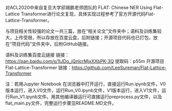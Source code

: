 对ACL2020中来自复旦大学邱锡鹏老师团队的 FLAT: Chinese NER Using Flat-Lattice Transformer进行论文复现，具体实现过程参考了官方开源代码Flat-Lattice-Transformer。

与项目相关性较强的论文一共三篇，放在“相关论文”文件夹中；语料及训练集较大，上传受限，所以存放在百度云盘，后附链接；开源项目代码也已打包，放在“项目代码”文件夹中，后附GitHub链接。

语料及训练集百度云链接
链接：https://pan.baidu.com/s/1iJDo_iQnlcrMjxXXbPK-3Q
提取码：p55m
开源项目Flat-Lattice-Transformer
链接：https://github.com/LeeSureman/Flat-Lattice-Transformer

注：若用Jupyter Notebook 在浏览器中打开运行，直接运行Run.ipynb文件，V0版本运行，进入V0文件，运行Run_V0.ipynb文件，V1版本运行，进入V1文件，运行Run_V1.ipynb文件。用其他编译器运行可直接运行preprocess.py文件，以及flat_main.py文件，完整运行步骤见README.MD文件。
